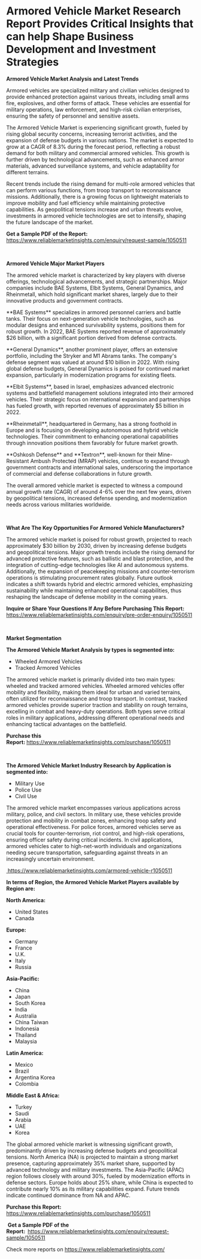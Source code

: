 <p><h1>Armored Vehicle Market Research Report Provides Critical Insights that can help Shape Business Development and Investment Strategies</h1></p><p><strong>Armored Vehicle Market Analysis and Latest Trends</strong></p>
<p><p>Armored vehicles are specialized military and civilian vehicles designed to provide enhanced protection against various threats, including small arms fire, explosives, and other forms of attack. These vehicles are essential for military operations, law enforcement, and high-risk civilian enterprises, ensuring the safety of personnel and sensitive assets.</p><p>The Armored Vehicle Market is experiencing significant growth, fueled by rising global security concerns, increasing terrorist activities, and the expansion of defense budgets in various nations. The market is expected to grow at a CAGR of 8.3% during the forecast period, reflecting a robust demand for both military and commercial armored vehicles. This growth is further driven by technological advancements, such as enhanced armor materials, advanced surveillance systems, and vehicle adaptability for different terrains.</p><p>Recent trends include the rising demand for multi-role armored vehicles that can perform various functions, from troop transport to reconnaissance missions. Additionally, there is a growing focus on lightweight materials to improve mobility and fuel efficiency while maintaining protective capabilities. As geopolitical tensions increase and urban threats evolve, investments in armored vehicle technologies are set to intensify, shaping the future landscape of the market.</p></p>
<p><strong>Get a Sample PDF of the Report:&nbsp;</strong> <a href="https://www.reliablemarketinsights.com/enquiry/request-sample/1050511?utm_campaign=2133&utm_medium=2&utm_source=Github&utm_content=ia&utm_term=30032025&utm_id=armored-vehicle">https://www.reliablemarketinsights.com/enquiry/request-sample/1050511</a></p>
<p>&nbsp;</p>
<p><strong>Armored Vehicle Major Market Players</strong></p>
<p><p>The armored vehicle market is characterized by key players with diverse offerings, technological advancements, and strategic partnerships. Major companies include BAE Systems, Elbit Systems, General Dynamics, and Rheinmetall, which hold significant market shares, largely due to their innovative products and government contracts.</p><p>**BAE Systems** specializes in armored personnel carriers and battle tanks. Their focus on next-generation vehicle technologies, such as modular designs and enhanced survivability systems, positions them for robust growth. In 2022, BAE Systems reported revenue of approximately $26 billion, with a significant portion derived from defense contracts.</p><p>**General Dynamics**, another prominent player, offers an extensive portfolio, including the Stryker and M1 Abrams tanks. The company's defense segment was valued at around $10 billion in 2022. With rising global defense budgets, General Dynamics is poised for continued market expansion, particularly in modernization programs for existing fleets.</p><p>**Elbit Systems**, based in Israel, emphasizes advanced electronic systems and battlefield management solutions integrated into their armored vehicles. Their strategic focus on international expansion and partnerships has fueled growth, with reported revenues of approximately $5 billion in 2022.</p><p>**Rheinmetall**, headquartered in Germany, has a strong foothold in Europe and is focusing on developing autonomous and hybrid vehicle technologies. Their commitment to enhancing operational capabilities through innovation positions them favorably for future market growth.</p><p>**Oshkosh Defense** and **Textron**, well-known for their Mine-Resistant Ambush Protected (MRAP) vehicles, continue to expand through government contracts and international sales, underscoring the importance of commercial and defense collaborations in future growth.</p><p>The overall armored vehicle market is expected to witness a compound annual growth rate (CAGR) of around 4-6% over the next few years, driven by geopolitical tensions, increased defense spending, and modernization needs across various militaries worldwide.</p></p>
<p>&nbsp;</p>
<p><strong>What Are The Key Opportunities For Armored Vehicle Manufacturers?</strong></p>
<p><p>The armored vehicle market is poised for robust growth, projected to reach approximately $30 billion by 2030, driven by increasing defense budgets and geopolitical tensions. Major growth trends include the rising demand for advanced protective features, such as ballistic and blast protection, and the integration of cutting-edge technologies like AI and autonomous systems. Additionally, the expansion of peacekeeping missions and counter-terrorism operations is stimulating procurement rates globally. Future outlook indicates a shift towards hybrid and electric armored vehicles, emphasizing sustainability while maintaining enhanced operational capabilities, thus reshaping the landscape of defense mobility in the coming years.</p></p>
<p><strong>Inquire or Share Your Questions If Any Before Purchasing This Report:</strong> <a href="https://www.reliablemarketinsights.com/enquiry/pre-order-enquiry/1050511?utm_campaign=2133&utm_medium=2&utm_source=Github&utm_content=ia&utm_term=30032025&utm_id=armored-vehicle">https://www.reliablemarketinsights.com/enquiry/pre-order-enquiry/1050511</a></p>
<p>&nbsp;</p>
<p><strong>Market Segmentation</strong></p>
<p><strong>The Armored Vehicle Market Analysis by types is segmented into:</strong></p>
<p><ul><li>Wheeled Armored Vehicles</li><li>Tracked Armored Vehicles</li></ul></p>
<p><p>The armored vehicle market is primarily divided into two main types: wheeled and tracked armored vehicles. Wheeled armored vehicles offer mobility and flexibility, making them ideal for urban and varied terrains, often utilized for reconnaissance and troop transport. In contrast, tracked armored vehicles provide superior traction and stability on rough terrains, excelling in combat and heavy-duty operations. Both types serve critical roles in military applications, addressing different operational needs and enhancing tactical advantages on the battlefield.</p></p>
<p><strong>Purchase this Report:&nbsp;</strong><a href="https://www.reliablemarketinsights.com/purchase/1050511?utm_campaign=2133&utm_medium=2&utm_source=Github&utm_content=ia&utm_term=30032025&utm_id=armored-vehicle">https://www.reliablemarketinsights.com/purchase/1050511</a></p>
<p>&nbsp;</p>
<p><strong>The Armored Vehicle Market Industry Research by Application is segmented into:</strong></p>
<p><ul><li>Military Use</li><li>Police Use</li><li>Civil Use</li></ul></p>
<p><p>The armored vehicle market encompasses various applications across military, police, and civil sectors. In military use, these vehicles provide protection and mobility in combat zones, enhancing troop safety and operational effectiveness. For police forces, armored vehicles serve as crucial tools for counter-terrorism, riot control, and high-risk operations, ensuring officer safety during critical incidents. In civil applications, armored vehicles cater to high-net-worth individuals and organizations needing secure transportation, safeguarding against threats in an increasingly uncertain environment.</p></p>
<p><a href="https://www.reliablemarketinsights.com/armored-vehicle-r1050511?utm_campaign=2133&utm_medium=2&utm_source=Github&utm_content=ia&utm_term=30032025&utm_id=armored-vehicle">&nbsp;https://www.reliablemarketinsights.com/armored-vehicle-r1050511</a></p>
<p><strong>In terms of Region, the Armored Vehicle Market Players available by Region are:</strong></p>
<p>
    <p> <strong> North America: </strong>
        <ul>
            <li>United States</li>
            <li>Canada</li>
        </ul>
        </p> 
    <p> <strong> Europe: </strong>
        <ul>
            <li>Germany</li>
            <li>France</li>
            <li>U.K.</li>
            <li>Italy</li>
            <li>Russia</li>
        </ul>
        </p> 
    <p> <strong> Asia-Pacific: </strong>
        <ul>
            <li>China</li>
            <li>Japan</li>
            <li>South Korea</li>
            <li>India</li>
            <li>Australia</li>
            <li>China Taiwan</li>
            <li>Indonesia</li>
            <li>Thailand</li>
            <li>Malaysia</li>
        </ul>
        </p> 
    <p> <strong> Latin America: </strong>
        <ul>
            <li>Mexico</li>
            <li>Brazil</li>
            <li>Argentina Korea</li>
            <li>Colombia</li>
        </ul>
        </p> 
    <p> <strong> Middle East & Africa: </strong>
        <ul>
            <li>Turkey</li>
            <li>Saudi</li>
            <li>Arabia</li>
            <li>UAE</li>
            <li>Korea</li>
        </ul>
    </p>
    </p>
<p><p>The global armored vehicle market is witnessing significant growth, predominantly driven by increasing defense budgets and geopolitical tensions. North America (NA) is projected to maintain a strong market presence, capturing approximately 35% market share, supported by advanced technology and military investments. The Asia-Pacific (APAC) region follows closely with around 30%, fueled by modernization efforts in defense sectors. Europe holds about 25% share, while China is expected to contribute nearly 10% as its military capabilities expand. Future trends indicate continued dominance from NA and APAC.</p></p>
<p><strong>Purchase this Report: </strong><a href="https://www.reliablemarketinsights.com/purchase/1050511?utm_campaign=2133&utm_medium=2&utm_source=Github&utm_content=ia&utm_term=30032025&utm_id=armored-vehicle">https://www.reliablemarketinsights.com/purchase/1050511</a></p>
<p>&nbsp;<strong>Get a Sample PDF of the Report:&nbsp;&nbsp;</strong><a href="https://www.reliablemarketinsights.com/enquiry/request-sample/1050511?utm_campaign=2133&utm_medium=2&utm_source=Github&utm_content=ia&utm_term=30032025&utm_id=armored-vehicle">https://www.reliablemarketinsights.com/enquiry/request-sample/1050511</a></p>
<p><strong></strong></p>
<p>Check more reports on <a href="https://www.reliablemarketinsights.com/?utm_campaign=2133&utm_medium=2&utm_source=Github&utm_content=ia&utm_term=30032025&utm_id=armored-vehicle">https://www.reliablemarketinsights.com/</a></p>
